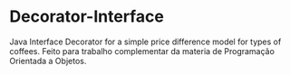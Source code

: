 # Decorator-Interface
Java Interface Decorator for a simple price difference model for types of coffees. Feito para trabalho complementar da materia de Programação Orientada a Objetos.
